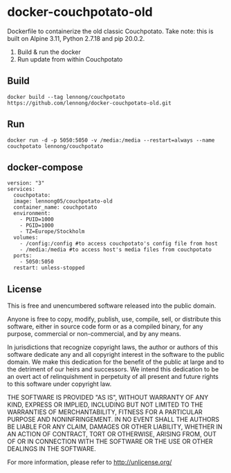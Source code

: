 # docker-couchpotato-old

Dockerfile to containerize the old classic Couchpotato.
Take note: this is built on Alpine 3.11, Python 2.7.18 and pip 20.0.2.

1. Build & run the docker
2. Run update from within Couchpotato

## Build

    docker build --tag lennong/couchpotato https://github.com/lennong/docker-couchpotato-old.git

## Run

    docker run -d -p 5050:5050 -v /media:/media --restart=always --name couchpotato lennong/couchpotato

## docker-compose

    version: "3"
    services:
      couchpotato:
      image: lennong05/couchpotato-old
      container_name: couchpotato
      environment:
        - PUID=1000
        - PGID=1000
        - TZ=Europe/Stockholm
      volumes:
        - /config:/config #to access couchpotato's config file from host
        - /media:/media #to access host's media files from couchpotato
      ports:
        - 5050:5050
      restart: unless-stopped

## License

This is free and unencumbered software released into the public domain.

Anyone is free to copy, modify, publish, use, compile, sell, or
distribute this software, either in source code form or as a compiled
binary, for any purpose, commercial or non-commercial, and by any
means.

In jurisdictions that recognize copyright laws, the author or authors
of this software dedicate any and all copyright interest in the
software to the public domain. We make this dedication for the benefit
of the public at large and to the detriment of our heirs and
successors. We intend this dedication to be an overt act of
relinquishment in perpetuity of all present and future rights to this
software under copyright law.

THE SOFTWARE IS PROVIDED "AS IS", WITHOUT WARRANTY OF ANY KIND,
EXPRESS OR IMPLIED, INCLUDING BUT NOT LIMITED TO THE WARRANTIES OF
MERCHANTABILITY, FITNESS FOR A PARTICULAR PURPOSE AND NONINFRINGEMENT.
IN NO EVENT SHALL THE AUTHORS BE LIABLE FOR ANY CLAIM, DAMAGES OR
OTHER LIABILITY, WHETHER IN AN ACTION OF CONTRACT, TORT OR OTHERWISE,
ARISING FROM, OUT OF OR IN CONNECTION WITH THE SOFTWARE OR THE USE OR
OTHER DEALINGS IN THE SOFTWARE.

For more information, please refer to <http://unlicense.org/>
